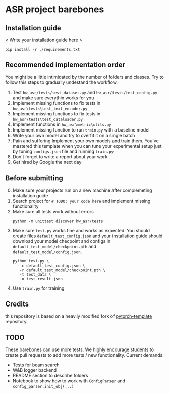 # ASR project barebones

## Installation guide

< Write your installation guide here >

```shell
pip install -r ./requirements.txt
```

## Recommended implementation order

You might be a little intimidated by the number of folders and classes. Try to
follow this steps to gradually undestand the workflow.

1) Test `hw_asr/tests/test_dataset.py`  and `hw_asr/tests/test_config.py` and
   make sure everythin works for you
2) Implement missing functions to fix tests
   in  `hw_asr\tests\test_text_encoder.py`
3) Implement missing functions to fix tests
   in  `hw_asr\tests\test_dataloader.py`
4) Implement functions in `hw_asr\metric\utils.py`
5) Implement missing function to run `train.py` with a baseline model
6) Write your own model and try to overfit it on a single batch
7) ~~Pain and suffering~~ Implement your own models and train them. You've
   mastered this template when you can tune your experimental setup just by
   tuning `configs.json` file and running `train.py`
8) Don't forget to write a report about your work
9) Get hired by Google the next day

## Before submitting

0) Make sure your projects run on a new machine after complemeting installation
   guide
1) Search project for `# TODO: your code here` and implement missing
   functionality
2) Make sure all tests work without errors
   ```shell
   python -m unittest discover hw_asr/tests
   ```
3) Make sure `test.py` works fine and works as expected. You should create
   files `default_test_config.json` and your installation guide should download
   your model checpoint and configs in `default_test_model/checkpoint.pth`
   and `default_test_model/config.json`.
   ```shell
   python test.py \
      -c default_test_config.json \
      -r default_test_model/checkpoint.pth \
      -t test_data \
      -o test_result.json
   ```
4) Use `train.py` for training

## Credits

this repository is based on a heavily modified fork
of [pytorch-template](https://github.com/victoresque/pytorch-template)
repository.

## TODO

These barebones can use more tests. We highly encourage students to create pull
requests to add more tests / new functionality. Current demands:

* Tests for beam search
* W&B logger backend
* README section to describe folders
* Notebook to show how to work with `ConfigParser`
  and `config_parser.init_obj(...)`
